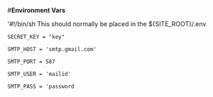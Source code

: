 
 #**Environment Vars**
 
'#!/bin/sh
This should normally be placed in the ${SITE_ROOT}/.env

`SECRET_KEY = "key"  `

`SMTP_HOST = 'smtp.gmail.com'`

`SMTP_PORT = 587`

`SMTP_USER = 'mailid'`

`SMTP_PASS = 'password`
